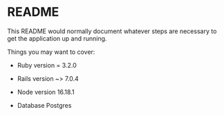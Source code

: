 # README

This README would normally document whatever steps are necessary to get the
application up and running.

Things you may want to cover:

* Ruby version = 3.2.0

* Rails version ~> 7.0.4

* Node version 16.18.1

* Database Postgres
